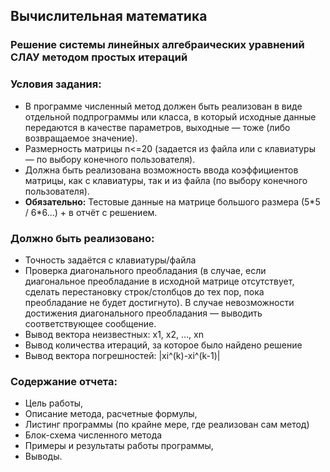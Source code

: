 ## Вычислительная математика
### Решение системы линейных алгебраических уравнений СЛАУ методом простых итераций

### Условия задания:
* В программе численный метод должен быть реализован в виде отдельной подпрограммы или класса, в который исходные данные передаются в качестве параметров, выходные — тоже (либо возвращаемое значение).
* Размерность матрицы n<=20 (задается из файла или с клавиатуры — по выбору конечного пользователя).
* Должна быть реализована возможность ввода коэффициентов матрицы, как с клавиатуры, так и из файла (по выбору конечного пользователя).
* **Обязательно:** Тестовые данные на матрице большого размера (5\*5 / 6\*6...) + в отчёт с решением.


### Должно быть реализовано:
* Точность задаётся с клавиатуры/файла
* Проверка 	диагонального преобладания (в случае, если диагональное преобладание в исходной матрице отсутствует, сделать перестановку строк/столбцов до тех пор, пока преобладание не будет достигнуто). В случае невозможности достижения диагонального преобладания — выводить соответствующее сообщение.
* Вывод вектора неизвестных: x1, x2, …, xn
* Вывод количества итераций, за которое было найдено решение
* 	Вывод вектора  погрешностей: |xi^(k)-xi^(k-1)|


### Содержание отчета:
* Цель работы,
* Описание метода, расчетные формулы,
* Листинг программы (по крайне мере, где реализован сам метод)
* Блок-схема численного метода
* Примеры и результаты работы программы,
* Выводы.
